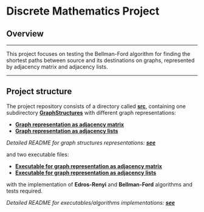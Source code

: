 # Discrete Mathematics Project

## Overview

---

This project focuses on testing the Bellman-Ford algorithm for finding the shortest paths between source and its destinations on graphs, represented by adjacency matrix and adjacency lists.

---

## Project structure 

The project repository consists of a directory called [**src**](src/), containing one subdirectory [**GraphStructures**](src/GraphStructures/) with different graph representations:

- [**Graph representation as adjacency matrix**](src/GraphStructures/GraphAdjM)
- [**Graph representation as adjacency lists**](src/GraphStructures/GraphAdjL)

*Detailed README for graph structures representations:* [***see***](src/GraphStructures/GraphsRepresentations.md)   

and two executable files:

- [**Executable for graph representation as adjacency matrix**](src/GraphAdjMexec.cpp)
- [**Executable for graph representation as adjacency lists**](src/GraphAdjLexec.cpp)

with the implementation of **Edros-Renyi** and **Bellman-Ford** algorithms and tests required.

*Detailed README for executables/algorithms implementations:* [***see***](src/Algorithms.md)   
